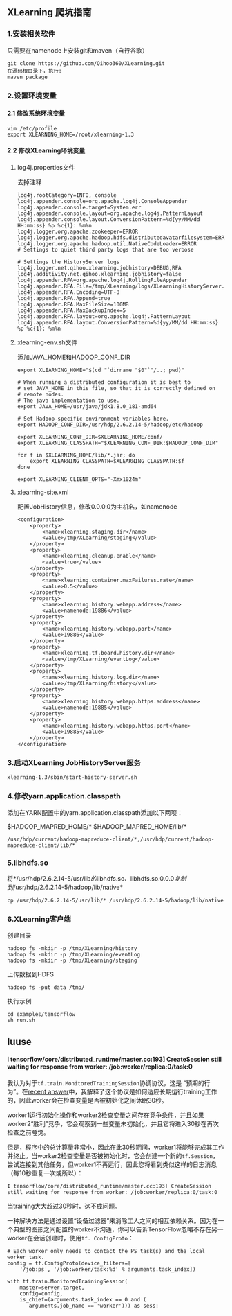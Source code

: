 ## XLearning 爬坑指南

### 1.安装相关软件

只需要在namenode上安装git和maven（自行谷歌）

[maven]: https://www.tecmint.com/install-apache-maven-on-centos-7/
[git]: https://my.oschina.net/antsky/blog/514586

```
git clone https://github.com/Qihoo360/XLearning.git
在源码根目录下，执行:
maven package
```

### 2.设置环境变量

#### 2.1 修改系统环境变量

```
vim /etc/profile
export XLEARNING_HOME=/root/xlearning-1.3
```

#### 2.2 修改XLearning环境变量

1. log4j.properties文件

   去掉注释

   ```
   log4j.rootCategory=INFO, console
   log4j.appender.console=org.apache.log4j.ConsoleAppender
   log4j.appender.console.target=System.err
   log4j.appender.console.layout=org.apache.log4j.PatternLayout
   log4j.appender.console.layout.ConversionPattern=%d{yy/MM/dd HH:mm:ss} %p %c{1}: %m%n
   log4j.logger.org.apache.zookeeper=ERROR
   log4j.logger.org.apache.hadoop.hdfs.distributedavatarfilesystem=ERROR
   log4j.logger.org.apache.hadoop.util.NativeCodeLoader=ERROR
   # Settings to quiet third party logs that are too verbose
   
   # Settings the HistoryServer logs
   log4j.logger.net.qihoo.xlearning.jobhistory=DEBUG,RFA
   log4j.additivity.net.qihoo.xlearning.jobhistory=false
   log4j.appender.RFA=org.apache.log4j.RollingFileAppender
   log4j.appender.RFA.File=/tmp/XLearning/logs/XLearningHistoryServer.log
   log4j.appender.RFA.Encoding=UTF-8
   log4j.appender.RFA.Append=true
   log4j.appender.RFA.MaxFileSize=100MB
   log4j.appender.RFA.MaxBackupIndex=5
   log4j.appender.RFA.layout=org.apache.log4j.PatternLayout
   log4j.appender.RFA.layout.ConversionPattern=%d{yy/MM/dd HH:mm:ss} %p %c{1}: %m%n
   ```

2. xlearning-env.sh文件

   添加JAVA_HOME和HADOOP_CONF_DIR

   ```
   export XLEARNING_HOME="$(cd "`dirname "$0"`"/..; pwd)"
   
   # When running a distributed configuration it is best to
   # set JAVA_HOME in this file, so that it is correctly defined on
   # remote nodes.
   # The java implementation to use.
   export JAVA_HOME=/usr/java/jdk1.8.0_181-amd64
   
   # Set Hadoop-specific environment variables here.
   export HADOOP_CONF_DIR=/usr/hdp/2.6.2.14-5/hadoop/etc/hadoop
   
   export XLEARNING_CONF_DIR=$XLEARNING_HOME/conf/
   export XLEARNING_CLASSPATH="$XLEARNING_CONF_DIR:$HADOOP_CONF_DIR"
   
   for f in $XLEARNING_HOME/lib/*.jar; do
       export XLEARNING_CLASSPATH=$XLEARNING_CLASSPATH:$f
   done
   
   export XLEARNING_CLIENT_OPTS="-Xmx1024m"
   ```

3. xlearning-site.xml

   配置JobHistory信息，修改0.0.0.0为主机名，如namenode

   ```
   <configuration>
       <property>
           <name>xlearning.staging.dir</name>
           <value>/tmp/XLearning/staging</value>
       </property>
       <property>
           <name>xlearning.cleanup.enable</name>
           <value>true</value>
       </property>
       <property>
           <name>xlearning.container.maxFailures.rate</name>
           <value>0.5</value>
       </property>
       <property>
           <name>xlearning.history.webapp.address</name>
           <value>namenode:19886</value>
       </property>
       <property>
           <name>xlearning.history.webapp.port</name>
           <value>19886</value>
       </property>
       <property>
           <name>xlearning.tf.board.history.dir</name>
           <value>/tmp/XLearning/eventLog</value>
       </property>
       <property>
           <name>xlearning.history.log.dir</name>
           <value>/tmp/XLearning/history</value>
       </property>
       <property>
           <name>xlearning.history.webapp.https.address</name>
           <value>namenode:19885</value>
       </property>
       <property>
           <name>xlearning.history.webapp.https.port</name>
           <value>19885</value>
       </property>
   </configuration>
   ```

### 3.启动XLearning JobHistoryServer服务

```
xlearning-1.3/sbin/start-history-server.sh
```

### 4.修改yarn.application.classpath

添加在YARN配置中的yarn.application.classpath添加以下两项：

\$HADOOP_MAPRED_HOME/*
\$HADOOP_MAPRED_HOME/lib/*

```
/usr/hdp/current/hadoop-mapreduce-client/*,/usr/hdp/current/hadoop-mapreduce-client/lib/*
```

### 5.libhdfs.so

将*/usr/hdp/2.6.2.14-5/usr/lib*的*libhdfs.so、libhdfs.so.0.0.0*复制到*/usr/hdp/2.6.2.14-5/hadoop/lib/native*

```
cp /usr/hdp/2.6.2.14-5/usr/lib/* /usr/hdp/2.6.2.14-5/hadoop/lib/native
```



### 6.XLearning客户端

创建目录

```
hadoop fs -mkdir -p /tmp/XLearning/history
hadoop fs -mkdir -p /tmp/XLearning/eventLog
hadoop fs -mkdir -p /tmp/XLearning/staging
```

上传数据到HDFS

```
hadoop fs -put data /tmp/
```

执行示例

```
cd examples/tensorflow
sh run.sh
```

## Iuuse

#### I tensorflow/core/distributed_runtime/master.cc:193] CreateSession still waiting for response from worker: /job:worker/replica:0/task:0 

我认为对于`tf.train.MonitoredTrainingSession`协调协议，这是 “预期的行为”。在[recent answer](https://stackoverflow.com/a/43007657/3574081)中，我解释了这个协议是如何适应长期运行training工作的，因此worker会在检查变量是否被初始化之间休眠30秒。

worker1运行初始化操作和worker2检查变量之间存在竞争条件，并且如果worker2“胜利”竞争，它会观察到一些变量未初始化，并且它将进入30秒在再次检查之前睡觉。

但是，程序中的总计算量非常小，因此在此30秒期间，worker1将能够完成其工作并终止。当worker2检查变量是否被初始化时，它会创建一个新的`tf.Session`，尝试连接到其他任务，但worker1不再运行，因此您将看到类似这样的日志消息（每10秒重复一次或所以）：

```
I tensorflow/core/distributed_runtime/master.cc:193] CreateSession still waiting for response from worker: /job:worker/replica:0/task:0 
```

当training大大超过30秒时，这不成问题。

一种解决方法是通过设置“设备过滤器”来消除工人之间的相互依赖关系。因为在一个典型的图形之间配置的worker不沟通，你可以告诉TensorFlow忽略不存在另一worker在会话创建时，使用`tf. ConfigProto`：

```
# Each worker only needs to contact the PS task(s) and the local worker task. 
config = tf.ConfigProto(device_filters=[ 
    '/job:ps', '/job:worker/task:%d' % arguments.task_index]) 

with tf.train.MonitoredTrainingSession(
    master=server.target, 
    config=config, 
    is_chief=(arguments.task_index == 0 and (
       arguments.job_name == 'worker'))) as sess: 
```

